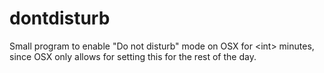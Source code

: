 # dontdisturb
Small program to enable "Do not disturb" mode on OSX for &lt;int> minutes, since OSX only allows for setting this for the rest of the day.
